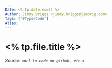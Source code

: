 ```yaml
---
Date: <% tp.date.now() %>
Author: Jimmy Briggs <jimmy.briggs@jimbrig.com>
Tags: ["#Type/Code"]
Alias:
---
```


# <% tp.file.title %>

*Source: `<url to code on github, etc.>`*

```

```